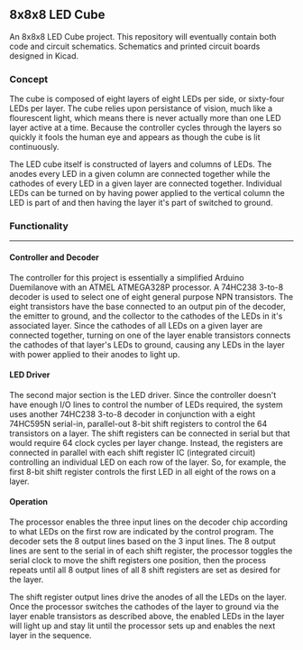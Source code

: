 ## 8x8x8 LED Cube
An 8x8x8 LED Cube project. This repository will eventually contain both code and circuit schematics.
Schematics and printed circuit boards designed in Kicad.

### Concept
The cube is composed of eight layers of eight LEDs per side, or sixty-four LEDs per layer. The cube
relies upon persistance of vision, much like a flourescent light, which means there is never
actually more than one LED layer active at a time. Because the controller cycles through the layers
so quickly it fools the human eye and appears as though the cube is lit continuously.

The LED cube itself is constructed of layers and columns of LEDs. The anodes every LED in a given
column are connected together while the cathodes of every LED in a given layer are connected
together. Individual LEDs can be turned on by having power applied to the vertical column the LED is
part of and then having the layer it's part of switched to ground.

### Functionality
----

#### Controller and Decoder

The controller for this project is essentially a simplified Arduino Duemilanove with an ATMEL
ATMEGA328P processor. A 74HC238 3-to-8 decoder is used to select one of eight general purpose
NPN transistors. The eight transistors have the base connected to an output pin of the decoder, the
emitter to ground, and the collector to the cathodes of the LEDs in it's associated layer. Since the
cathodes of all LEDs on a given layer are connected together, turning on one of the layer enable
transistors connects the cathodes of that layer's LEDs to ground, causing any LEDs in the layer with
power applied to their anodes to light up.

#### LED Driver

The second major section is the LED driver. Since the controller doesn't have enough I/O lines to
control the number of LEDs required, the system uses another 74HC238 3-to-8 decoder in conjunction
with a eight 74HC595N serial-in, parallel-out 8-bit shift registers to control the 64 transistors on
a layer. The shift registers can be connected in serial but that would require 64 clock cycles per
layer change. Instead, the registers are connected in parallel with each shift register IC
(integrated circuit) controlling an individual LED on each row of the layer. So, for example, the
first 8-bit shift register controls the first LED in all eight of the rows on a layer. 

#### Operation

The processor enables the three input lines on the decoder chip according to what LEDs on the first
row are indicated by the control program. The decoder sets the 8 output lines based on the 3 input
lines. The 8 output lines are sent to the serial in of each shift register, the processor toggles
the serial clock to move the shift registers one position, then the process repeats until all 8
output lines of all 8 shift registers are set as desired for the layer. 

The shift register output lines drive the anodes of all the LEDs on the layer. Once the processor
switches the cathodes of the layer to ground via the layer enable transistors as described above,
the enabled LEDs in the layer will light up and stay lit until the processor sets up and enables the
next layer in the sequence. 
